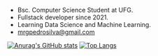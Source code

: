 - Bsc. Computer Science Student at UFG.  
- Fullstack developer since 2021.  
- Learning Data Science and Machine Learning.   
- mrgpedrosilva@gmail.com  
  
<!---
mrpedro567/mrpedro567 is a ✨ special ✨ repository because its `README.md` (this file) appears on your GitHub profile.
You can click the Preview link to take a look at your changes.
--->
[![Anurag's GitHub stats](https://github-readme-stats.vercel.app/api?username=mrpedro567&theme=dracula&count_private=true&)](https://github.com/anuraghazra/github-readme-stats)
[![Top Langs](https://github-readme-stats.vercel.app/api/top-langs/?username=mrpedro567&layout=compact)](https://github.com/anuraghazra/github-readme-stats)
